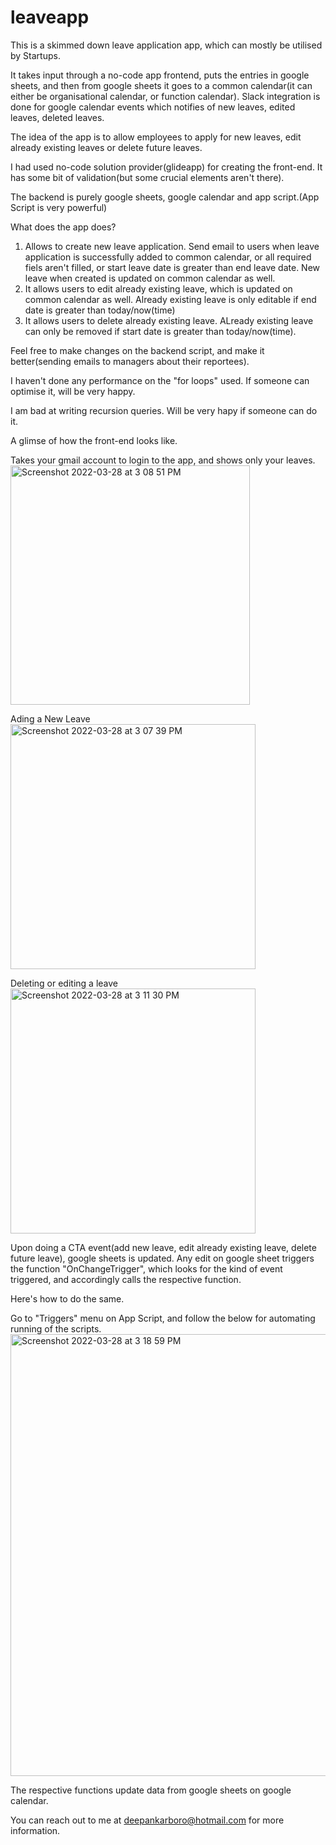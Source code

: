 # leaveapp

This is a skimmed down leave application app, which can mostly be utilised by Startups.

It takes input through a no-code app frontend, puts the entries in google sheets, and then from google sheets it goes to a common calendar(it can either be organisational calendar, or function calendar). Slack integration is done for google calendar events which notifies of new leaves, edited leaves, deleted leaves.

The idea of the app is to allow employees to apply for new leaves, edit already existing leaves or delete future leaves.

I had used no-code solution provider(glideapp) for creating the front-end. It has some bit of validation(but some crucial elements aren't there).

The backend is purely google sheets, google calendar and app script.(App Script is very powerful)

What does the app does?

1. Allows to create new leave application. Send email to users when leave application is successfully added to common calendar, or all required fiels aren't filled, or start leave date is greater than end leave date. New leave when created is updated on common calendar as well.
2. It allows users to edit already existing leave, which is updated on common calendar as well. Already existing leave is only editable if end date is greater than today/now(time)
3. It allows users to delete already existing leave. ALready existing leave can only be removed if start date is greater than today/now(time).

Feel free to make changes on the backend script, and make it better(sending emails to managers about their reportees).

I haven't done any performance on the "for loops" used. If someone can optimise it, will be very happy.

I am bad at writing recursion queries. Will be very hapy if someone can do it.

A glimse of how the front-end looks like.<br>

Takes your gmail account to login to the app, and shows only your leaves.
<img width="383" alt="Screenshot 2022-03-28 at 3 08 51 PM" src="https://user-images.githubusercontent.com/59099012/160371049-a274df8f-df3a-4b90-aed8-95eddbb86049.png"><br>

Ading a New Leave<br>
<img width="392" alt="Screenshot 2022-03-28 at 3 07 39 PM" src="https://user-images.githubusercontent.com/59099012/160370705-ede5158f-5f6a-47b5-8306-9263500179e0.png"><br>

Deleting or editing a leave<br>
<img width="392" alt="Screenshot 2022-03-28 at 3 11 30 PM" src="https://user-images.githubusercontent.com/59099012/160371395-b2a27ecc-543e-4014-a141-61181ebb4c61.png"><br>

Upon doing a CTA event(add new leave, edit already existing leave, delete future leave), google sheets is updated. Any edit on google sheet triggers the function "OnChangeTrigger", which looks for the kind of event triggered, and accordingly calls the respective function.

Here's how to do the same.

Go to "Triggers" menu on App Script, and follow the below for automating running of the scripts.
<img width="707" alt="Screenshot 2022-03-28 at 3 18 59 PM" src="https://user-images.githubusercontent.com/59099012/160372834-48847569-c992-41b9-9cc0-95c3f531a060.png">

The respective functions update data from google sheets on google calendar.

You can reach out to me at deepankarboro@hotmail.com for more information.
